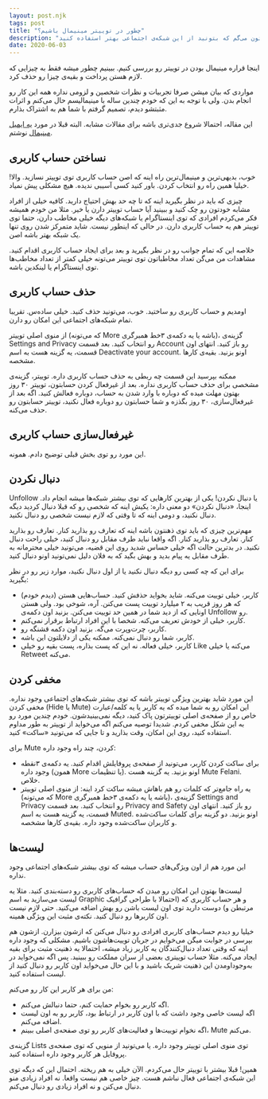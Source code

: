 ```yaml
---
layout: post.njk
tags: post
title: "چطور در توییتر مینیمال باشیم؟"
description: "اگه توی توییتر فعال هستید و هر دفعه که ازش استفاده می‌کنید واستون اعصاب نمی‌مونه، این مطلب رو بخونید. ابزارها و راه‌هایی رو بهتون می‌گم که بتونید از این شبکه‌ی اجتماعی بهتر استفاده کنید."
date: 2020-06-03
---
```


اینجا قراره مینیمال بودن در توییتر رو بررسی کنیم. ببینیم چطور میشه فقط به چیزایی که لازم هستن پرداخت و بقیه‌ی چیزا رو حذف کرد.

مواردی که بیان میشن صرفا تجربیات و نظرات شخصین و لزومی نداره همه این کار رو انجام بدن. ولی با توجه به این که خودم چندین ساله با مینیمالیسم حال می‌کنم و اثرات مثبتشو دیدم، تصمیم گرفتم با شما هم به اشتراک بذارم.

این مقاله، احتمالا شروع جدی‌تری باشه برای مقالات مشابه. البته قبلا در مورد
<a href="/email">یه ایمیل مینیمال</a>
نوشتم.

## نساختن حساب کاربری
خوب، بدیهی‌ترین و مینیمال‌ترین راه اینه که اصن حساب کاربری توی توییتر نسازید. والا! خیلیا همین راه رو انتخاب کردن. باور کنید کسی آسیبی ندیده. هیچ مشکلی پیش نمیاد.

چیزی که باید در نظر بگیرید اینه که تا چه حد بهش احتیاج دارید. کافیه خیلی از افراد مشابه خودتون رو چک کنید و ببینید آیا حساب توییتر دارن یا خیر. مثلا من خودم همیشه فکر می‌کردم افرادی که توی اینستاگرام یا شبکه‌های دیگه خیلی مخاطب دارن، حتما توی توییتر هم یه حساب کاربری دارن. در حالی که اینطور نیست. شاید متمرکز شدن روی تنها یک شبکه بهتر باشه اصن.

خلاصه این که تمام جوانب رو در نظر بگیرید و بعد برای ایجاد حساب کاربری اقدام کنید. مشاهدات من می‌گن تعداد مخاطباتون توی توییتر می‌تونه خیلی کمتر از تعداد مخاطب‌ها توی اینستاگرام یا لینکدین باشه.

## حذف حساب کاربری
اومدیم و حساب کاربری رو ساختید. خوب، می‌تونید حذف کنید. خیلی ساده‌س. تقریبا تمام شبکه‌های اجتماعی این امکان رو دارن.

از منوی اصلی توییتر (که می‌تونه More باشه یا یه دکمه‌ی ۳خط همبرگری)، گزینه‌ی Settings and Privacy رو انتخاب کنید. بعد قسمت Account رو باز کنید. انتهای اون قسمت، یه گزینه هست به اسم Deactivate your account. اونو بزنید. بقیه‌ی کارها مشخصه.

ممکنه بپرسید این قسمت چه ربطی به حذف حساب کاربری داره. توییتر، گزینه‌ی مشخصی برای حذف حساب کاربری نداره. بعد از غیرفعال کردن حسابتون، توییتر ۳۰ روز بهتون مهلت میده که دوباره با وارد شدن به حساب، دوباره فعالش کنید. اگه بعد از غیرفعال‌سازی، ۳۰ روز بگذزه و شما حسابتون رو دوباره فعال نکنید، توییتر حسابتون رو حذف می‌کنه.

## غیرفعال‌سازی حساب کاربری
این مورد رو توی بخش قبلی توضیح دادم. همونه.

## دنبال نکردن
Unfollow یا دنبال نکردن! یکی از بهترین کارهایی که توی بیشتر شبکه‌ها میشه انجام داد. اینجا، «دنبال نکردن» دو معنی داره: یکیش اینه که شخصی رو که قبلا دنبال کردید دیگه دنبال نکنید، و دومی اینه که تا وقتی که لازم نیست شخصی رو دنبال نکنید.

مهم‌ترین چیزی که باید توی ذهنتون باشه اینه که تعارف رو بذارید کنار. تعارف رو بذارید کنار. تعارف رو بذارید کنار. اگه واقعا نباید طرف مقابل رو دنبال کنید، خیلی راحت دنبال نکنید. در بدترین حالت اگه خیلی حساس شدید روی این قضیه، می‌تونید خیلی محترمانه به طرف مقابل یه پیام بدید و بهش بگید که به فلان دلیل نمی‌تونید اونو دنبال کنید.

برای این که چه کسی رو دیگه دنبال نکنید یا از اول دنبال نکنید، موارد زیر رو در نظر بگیرید:
* کاربر، خیلی توییت می‌کنه. شاید بخواید حذفش کنید. حساب‌هایی هستن (دیدم خودم) که هر روز قریب به ۲ میلیارد توییت پست می‌کنن. آره، شوخی بود. ولی هستن اونایی که از دید شما در همین حد توییت می‌کنن. بزنید اون دکمه‌ی Unfollow رو.
* کاربر، خیلی از خودش تعریف می‌کنه. شخصا با این افراد ارتباط برقرار نمی‌کنم.
* کاربر، چرت‌وپرت می‌گه. بزنید اون دکمه قشنگه رو.
* کاربر، شما رو دنبال نمی‌کنه. ممکنه یکی از دلایلتون این باشه.
* کاربر، خیلی فعاله. نه این که پست بذاره، پست بقیه رو خیلی Like می‌کنه یا خیلی Retweet می‌کنه.

## مخفی کردن
این مورد شاید بهترین ویژگی توییتر باشه که توی بیشتر شبکه‌های اجتماعی وجود نداره. مخفی کردن (Hide یا Mute) این امکان رو به شما میده که یه کاربر یا یه کلمه/عبارت خاص رو از صفحه‌ی اصلی توییترتون پاک کنید، دیگه نمی‌بینیدشون. خودم چندین مورد رو به این شکل مخفی کردم. شدیدا توصیه می‌کنم اگه می‌خواید از توییتر به طور مداوم استفاده کنید، روی این امکان، وقت بذارید و تا جایی که می‌تونید «ساکت» کنید.

برای Mute کردن، چند راه وجود داره:
* برای ساکت کردن کاربر، می‌تونید از صفحه‌ی پروفایلش اقدام کنید. یه دکمه‌ی ۳نقطه وجود داره (همون More یا تنظیمات). اونو بزنید. یه گزینه هست Mute Felani. خلاص.
* یه راه جامع‌تر که کلمات رو هم باهاش میشه ساکت کرد اینه: از منوی اصلی توییتر (که می‌تونه More باشه یا یه دکمه‌ی ۳خط همبرگری)، گزینه‌ی Settings and Privacy رو انتخاب کنید. بعد قسمت Privacy and Safety رو باز کنید. انتهای اون قسمت، یه گزینه هست به اسم Muted. اونو بزنید. دو گزینه برای کلمات ساکت‌شده و کاربران ساکت‌شده وجود داره. بقیه‌ی کارها مشخصه.

## لیست‌ها
این مورد هم از اون ویژگی‌های حساب میشه که توی بیشتر شبکه‌های اجتماعی وجود نداره.

لیست‌ها بهتون این امکان رو میدن که حساب‌های کاربری رو دسته‌بندی کنید. مثلا یه لیست می‌سازید به اسم Graphic و هر حساب کاربری که (احتمالا با طراحی گرافیک مرتبطن و) دوست دارید توی اون لیست باشن رو بهش اضافه می‌کنید. حتی لازم نیست اون کاربرها رو دنبال کنید. نکته‌ی مثبت این ویژگی همینه.

خیلیا رو دیدم حساب‌های کاربری افرادی رو دنبال می‌کنن که ازشون بیزارن. ازشون هم بپرسی در جوابت میگن می‌خوایم در جریان توییت‌هاشون باشیم. مشکلی که وجود داره اینه که وقتی تعداد دنبال‌کنندگان یه کاربر زیاد میشه، احتمالا یه ذهنیت مثبت برای بقیه ایجاد می‌کنه. مثلا حساب توییتری بعضی از سران مملکت رو ببینید. پس اگه نمی‌خواید در به‌وجوداومدن این ذهنیت شریک باشید و با این حال می‌خواید اون کاربر رو دنبال کنید از لیست استفاده کنید.

من برای هر کاربر این کار رو می‌کنم:
* اگه کاربر رو بخوام حمایت کنم، حتما دنبالش می‌کنم.
* اگه لیست خاصی وجود داشت که با اون کاربر در ارتباط بود، کاربر رو به اون لیست اضافه می‌کنم.
* اگه نخوام توییت‌ها و فعالیت‌های کاربر رو توی صفحه‌ی اصلی ببینم، Mute می‌کنم.

گزینه‌ی Lists توی منوی اصلی توییتر وجود داره. یا می‌تونید از منویی که توی صفحه‌ی پروفایل هر کاربر وجود داره استفاده کنید.


همین! قبلا بیشتر با توییتر حال می‌کردم. الآن خیلی به هم ریخته. احتمال این که دیگه توی این شبکه‌ی اجتماعی فعال نباشم هست. چیز خاصی هم نیست واقعا. نه افراد زیادی منو دنبال می‌کنن و نه افراد زیادی رو دنبال می‌کنم.
